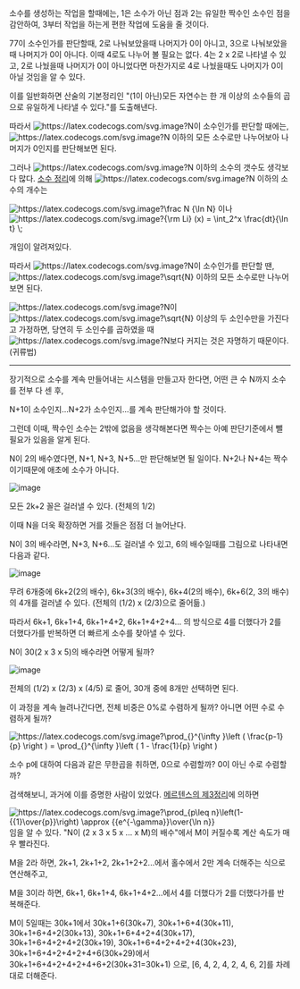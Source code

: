 소수를 생성하는 작업을 할때에는, 1은 소수가 아닌 점과 2는 유일한 짝수인 소수인 점을 감안하여, 3부터 작업을 하는게 편한 작업에 도움을 줄 것이다.

77이 소수인가를 판단할때, 2로 나눠보았을때 나머지가 0이 아니고, 3으로 나눠보았을때 나머지가 0이 아니다.
이때 4로도 나누어 볼 필요는 없다. 4는 2 x 2로 나타낼 수 있고, 2로 나눴을때 나머지가 0이 아니었다면 마찬가지로 4로 나눴을때도 나머지가 0이 아닐 것임을 알 수 있다.

이를 일반화하면 산술의 기본정리인 "(1이 아닌)모든 자연수는 한 개 이상의 소수들의 곱으로 유일하게 나타낼 수 있다."를 도출해낸다.

따라서 <img src="https://latex.codecogs.com/svg.image?N" title="https://latex.codecogs.com/svg.image?N" />이 소수인가를 판단할 때에는, <img src="https://latex.codecogs.com/svg.image?N" title="https://latex.codecogs.com/svg.image?N" /> 이하의 모든 소수로만 나누어보아 나머지가 0인지를 판단해보면 된다.

그러나 <img src="https://latex.codecogs.com/svg.image?N" title="https://latex.codecogs.com/svg.image?N" /> 이하의 소수의 갯수도 생각보다 많다. [소수 정리](https://ko.wikipedia.org/wiki/%EC%86%8C%EC%88%98_%EC%A0%95%EB%A6%AC)에 의해 <img src="https://latex.codecogs.com/svg.image?N" title="https://latex.codecogs.com/svg.image?N" /> 이하의 소수의 개수는

<img src="https://latex.codecogs.com/svg.image?\frac&space;N&space;{\ln&space;N}" title="https://latex.codecogs.com/svg.image?\frac N {\ln N}" />
이나
<img src="https://latex.codecogs.com/svg.image?{\rm&space;Li}&space;(N)&space;=&space;&space;&space;\int_2^N&space;\frac{dt}{\ln&space;t}&space;\;" title="https://latex.codecogs.com/svg.image?{\rm Li} (x) = \int_2^x \frac{dt}{\ln t} \;" />

개임이 알려져있다.

따라서 <img src="https://latex.codecogs.com/svg.image?N" title="https://latex.codecogs.com/svg.image?N" />이 소수인가를 판단할 땐, <img src="https://latex.codecogs.com/svg.image?\sqrt{N}" title="https://latex.codecogs.com/svg.image?\sqrt{N}" /> 이하의 모든 소수로만 나누어보면 된다.

<img src="https://latex.codecogs.com/svg.image?N" title="https://latex.codecogs.com/svg.image?N" />이 <img src="https://latex.codecogs.com/svg.image?\sqrt{N}" title="https://latex.codecogs.com/svg.image?\sqrt{N}" /> 이상의 두 소인수만을 가진다고 가정하면, 당연히 두 소인수를 곱하였을 때 <img src="https://latex.codecogs.com/svg.image?N" title="https://latex.codecogs.com/svg.image?N" />보다 커지는 것은 자명하기 때문이다. (귀류법)

---

장기적으로 소수를 계속 만들어내는 시스템을 만들고자 한다면, 어떤 큰 수 N까지 소수를 전부 다 센 후,

N+1이 소수인지...N+2가 소수인지...를 계속 판단해가야 할 것이다.

그런데 이때, 짝수인 소수는 2밖에 없음을 생각해본다면 짝수는 아예 판단기준에서 뺄 필요가 있음을 알게 된다.

N이 2의 배수였다면, N+1, N+3, N+5...만 판단해보면 될 일이다. N+2나 N+4는 짝수이기때문에 애초에 소수가 아니다.

![image](https://user-images.githubusercontent.com/104616990/166138391-687d7b00-006c-41f9-a6cf-6789c2cc67f2.png)

모든 2k+2 꼴은 걸러낼 수 있다. (전체의 1/2)

이때 N을 더욱 확장하면 거를 것들은 점점 더 늘어난다.

N이 3의 배수라면, N+3, N+6...도 걸러낼 수 있고, 6의 배수일때를 그림으로 나타내면 다음과 같다.

![image](https://user-images.githubusercontent.com/104616990/166138527-682c3864-789c-4fb3-b6b8-c86c8d6442c4.png)

무려 6개중에 6k+2(2의 배수), 6k+3(3의 배수), 6k+4(2의 배수), 6k+6(2, 3의 배수)의 4개를 걸러낼 수 있다. (전체의 (1/2) x (2/3)으로 줄어듦.)

따라서 6k+1, 6k+1+4, 6k+1+4+2, 6k+1+4+2+4... 의 방식으로 4를 더했다가 2를 더했다가를 반복하면 더 빠르게 소수를 찾아낼 수 있다.

N이 30(2 x 3 x 5)의 배수라면 어떻게 될까?

![image](https://user-images.githubusercontent.com/104616990/166138735-2c0cfcf8-2910-4b5f-806d-79cd5b3d5923.png)

전체의 (1/2) x (2/3) x (4/5) 로 줄어, 30개 중에 8개만 선택하면 된다.

이 과정을 계속 늘려나간다면, 전체 비중은 0%로 수렴하게 될까? 아니면 어떤 수로 수렴하게 될까?

<img src="https://latex.codecogs.com/svg.image?\prod_{}^{\infty&space;}\left&space;(&space;&space;\frac{p-1}{p}&space;\right&space;)&space;=&space;\prod_{}^{\infty&space;}\left&space;(&space;&space;1&space;-&space;\frac{1}{p}&space;\right&space;)" title="https://latex.codecogs.com/svg.image?\prod_{}^{\infty }\left ( \frac{p-1}{p} \right ) = \prod_{}^{\infty }\left ( 1 - \frac{1}{p} \right )" />

소수 p에 대하여 다음과 같은 무한곱을 취하면, 0으로 수렴할까? 0이 아닌 수로 수렴할까?

검색해보니, 과거에 이를 증명한 사람이 있었다. [메르텐스의 제3정리](https://ko.wikipedia.org/wiki/%EB%A9%94%EB%A5%B4%ED%85%90%EC%8A%A4_%EC%A0%95%EB%A6%AC_(%EC%88%98%EB%A1%A0))에 의하면

<img src="https://latex.codecogs.com/svg.image?\prod_{p\leq&space;n}\left(1-{{1}\over{p}}\right)&space;\approx&space;&space;{{e^{-\gamma}}\over{\ln&space;n}}" title="https://latex.codecogs.com/svg.image?\prod_{p\leq n}\left(1-{{1}\over{p}}\right) \approx {{e^{-\gamma}}\over{\ln n}}" />
임을 알 수 있다. "N이 (2 x 3 x 5 x ... x M)의 배수"에서 M이 커질수록 계산 속도가 매우 빨라진다.

M을 2라 하면, 2k+1, 2k+1+2, 2k+1+2+2...에서 홀수에서 2만 계속 더해주는 식으로 연산해주고,

M을 3이라 하면, 6k+1, 6k+1+4, 6k+1+4+2...에서 4를 더했다가 2를 더했다가를 반복해준다.

M이 5일때는 30k+1에서 30k+1+6(30k+7), 30k+1+6+4(30k+11), 30k+1+6+4+2(30k+13), 30k+1+6+4+2+4(30k+17), 30k+1+6+4+2+4+2(30k+19), 30k+1+6+4+2+4+2+4(30k+23), 30k+1+6+4+2+4+2+4+6(30k+29)에서 30k+1+6+4+2+4+2+4+6+2(30k+31=30k+1) 으로, [6, 4, 2, 4, 2, 4, 6, 2]를 차례대로 더해준다.




